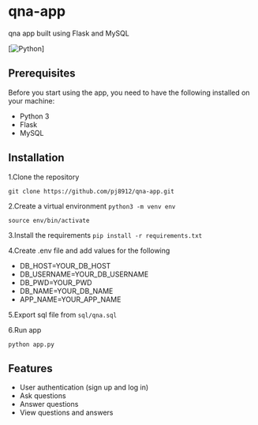 # qna-app
qna app built using Flask and MySQL

[![Python](https://shields.io/static/v1?label=python&message=3.10.6&color=green)]

## Prerequisites
Before you start using the app, you need to have the following installed on your machine:

- Python 3
- Flask
- MySQL


## Installation

1.Clone the repository

`git clone https://github.com/pj8912/qna-app.git`

2.Create a virtual environment
`python3 -m venv env`

`source env/bin/activate`


3.Install the requirements
`pip install -r requirements.txt`

4.Create .env file and add values for the following

- DB_HOST=YOUR_DB_HOST
- DB_USERNAME=YOUR_DB_USERNAME
- DB_PWD=YOUR_PWD
- DB_NAME=YOUR_DB_NAME
- APP_NAME=YOUR_APP_NAME

5.Export sql file from `sql/qna.sql`


6.Run app

`python app.py`


## Features
- User authentication (sign up and log in)
- Ask questions
- Answer questions
- View questions and answers
